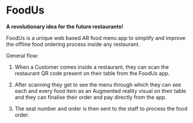 
# FoodUs

**A revolutionary idea for the future restaurants!**

FoodUs is a unique web based AR food menu app to simplify and improve the
offline food ordering process inside any restaurant.

General flow:

1. When a Customer comes inside a restaurant, they can scan the restaurant QR code
present on their table from the FoodUs app.

2. After scanning they get to see the menu through which they can see each and every food item as an
Augmented reality visual on their table and they can finalise their order and pay directly from the app.

3. The seat number and order is then sent to the staff to process the food order.